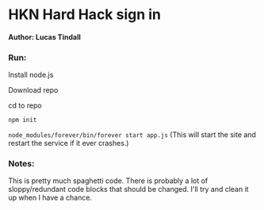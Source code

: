 # HKN Hard Hack sign in 

#### Author: Lucas Tindall

### Run: 
Install node.js

Download repo

cd to repo

`npm init`

`node_modules/forever/bin/forever start app.js` (This will start the site and restart the service if it ever crashes.)

### Notes: 
This is pretty much spaghetti code. There is probably a lot of sloppy/redundant 
code blocks that should be changed. I'll try and clean it up when I have a 
chance. 


